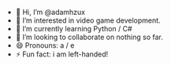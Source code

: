 - 👋 Hi, I’m @adamhzux
- 👀 I’m interested in video game development.
- 🌱 I’m currently learning Python / C#
- 💞️ I’m looking to collaborate on nothing so far.
- 😄 Pronouns: a / e
- ⚡ Fun fact: i am left-handed!

<!---
adamhzux/adamhzux is a ✨ special ✨ repository because its `README.md` (this file) appears on your GitHub profile.
You can click the Preview link to take a look at your changes.
--->

